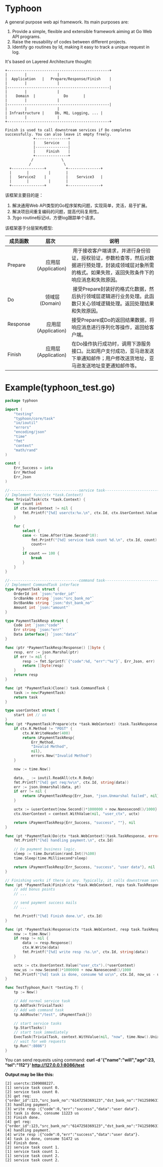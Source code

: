 # Typhoon
A general purpose web api framework. Its main purposes are:
1. Provide a simple, flexible and extensible framework aiming at Go Web API programs.
2. Raise the reusability of codes between different projects.
3. Identify go routines by Id, making it easy to track a unique request in log.


It's based on Layered Architecture thought:
```
+-----------------------------------------------+
|		 |				|
|  Application	 |   Prepare/Response/Finish	|
|		 |				|
|-----------------------------------------------|
|		 |				|
|    Domain	 |             Do		|
|		 |				|
|-----------------------------------------------|
|		 |				|
| Infrastructure |     Db, MQ, Logging, ...	|
|		 |				|
+-----------------------------------------------+

Finish is used to call downstream services if Do completes successfully. You can also leave it empty freely.
		     +---------------+
		     |    Service    |
		     |---------------|
		     |     Finish    |
		     +---------------+
		    /		      \
		   /		       \
  +---------------+			+---------------+   
  |		  |			|		|
  |   Service2	  |			|    Service3	|
  |		  |			|		|
  +---------------+			+---------------+
```  
该框架主要目的是：
1. 解决通用Web API类型的Go程序架构问题，实现简单，灵活，易于扩展。
2. 解决项目间重复编码的问题，提高代码复用性。
3. 为go routine标记id，方便log跟踪单个请求。

该框架基于分层架构模型:  

| 成员函数 | 层次   |  说明  |
| --------   | :-----:  | ----  |
|  Prepare   |   应用层<br>(Application)	|  用于接收客户端请求，并进行身份验证，授权验证，参数检查等，然后对数据进行预处理，封装成领域层对象所需的格式。如果失败，返回失败条件下的响应消息和失败原因。
|  Do        |  领域层<br>(Domain)         |  接受Prepare封装好的格式化数据，然后执行领域层逻辑进行业务处理。此函数只关心领域逻辑处理。返回处理结果和失败原因。
| Response   |    应用层<br>(Application)  |  接受Prepare或Do的返回结果数据，将响应消息进行序列化等操作，返回给客户端。
| Finish     |   应用层<br>(Application)   |  在Do操作执行成功时，调用下游服务接口。比如用户支付成功，亚马逊发送下单通知邮件；用户修改送货地址，亚马逊发送地址变更通知邮件等。


# Example(typhoon_test.go)

```go
package typhoon

import (
	"testing"
	"typhoon/core/task"
	"io/ioutil"
	"errors"
	"encoding/json"
	"time"
	"fmt"
	"context"
	"math/rand"
)

const (
	Err_Success = iota
	Err_Method
	Err_Json
)

//--------------------------------service task----------------------------------
// Implement func(ctx *task.Context)
func TrivialTask(ctx *task.Context) {
	var count int
	if ctx.UserContext != nil {
		fmt.Printf("[%d] userctx:%v.\n", ctx.Id, ctx.UserContext.Value("now"))
	}

	for {
		select {
		case <- time.After(time.Second*10):
			fmt.Printf("[%d] service task count %d.\n", ctx.Id, count)
			count++
		}
		if count == 100 {
			break
		}
	}
}

//--------------------------------command task----------------------------------
// Implement CommandTask interface
type PaymentTask struct {
	OrderId int `json:"order_id"`
	SrcBankNo string `json:"src_bank_no"`
	DstBankNo string `json:"dst_bank_no"`
	Amount int `json:"amount"`
}

type PaymentTaskResp struct {
	Code int `json:"code"`
	Err string `json:"err"`
	Data interface{} `json:"data"`
}

func (ptr *PaymentTaskResp)Response() []byte {
	resp, err := json.Marshal(ptr)
	if err != nil {
		resp := fmt.Sprintf(`{"code":%d, "err":"%s"}`, Err_Json, err)
		return []byte(resp)
	}
	return resp
}

func (pt *PaymentTask)Clone() task.CommandTask {
	task := new(PaymentTask)
	return task
}

type userContext struct {
	start int // us
}
func (pt *PaymentTask)Prepare(ctx *task.WebContext) (task.TaskResponse, error) {
	if ctx.R.Method != "POST" {
		ctx.W.WriteHeader(400)
		return &PaymentTaskResp{
			Err_Method,
			"Invalid Method",
			nil},
			errors.New("Invalid Method")
	}

	now := time.Now()

	data, _ := ioutil.ReadAll(ctx.R.Body)
	fmt.Printf("[%d] get req:%v\n", ctx.Id, string(data))
	err := json.Unmarshal(data, pt)
	if err != nil {
		return &PaymentTaskResp{Err_Json, "json.Unmarshal failed", nil}, err
	}

	uctx := &userContext{now.Second()*1000000 + now.Nanosecond()/1000}
	ctx.UserContext = context.WithValue(nil, "user_ctx", uctx)

	return &PaymentTaskResp{Err_Success, "success", ""}, nil
}

func (pt *PaymentTask)Do(ctx *task.WebContext)(task.TaskResponse, error) {
	fmt.Printf("[%d] handling payment.\n", ctx.Id)

	// Do payment business logic.
	sleep := time.Duration(rand.Int()%100)
	time.Sleep(time.Millisecond*sleep)

	return &PaymentTaskResp{Err_Success, "success", "user data"}, nil
}

// Finishing works if there is any. Typically, it calls downstream services.
func (pt *PaymentTask)Finish(ctx *task.WebContext, reps task.TaskResponse) {
	// add bonus points
	// ...

	// send payment success mails
	// ...

	fmt.Printf("[%d] Finish done.\n", ctx.Id)
}

func (pt *PaymentTask)Response(ctx *task.WebContext, resp task.TaskResponse) {
	now := time.Now()
	if resp != nil {
		data := resp.Response()
		ctx.W.Write(data)
		fmt.Printf("[%d] write resp :%s.\n", ctx.Id, string(data))
	}

	uctx := ctx.UserContext.Value("user_ctx").(*userContext)
	now_us := now.Second()*1000000 + now.Nanosecond()/1000
	fmt.Printf("[%d] task is done, consume %d us\n", ctx.Id, now_us - uctx.start)
}

func TestTyphoon_Run(t *testing.T) {
	tp := New()

	// Add normal service task
	tp.AddTask(TrivialTask)
	// Add web command task
	tp.AddRoute("/test", &PaymentTask{})

	// start service tasks
	tp.StartTasks()
	// start task immediately
	ExecTask(TrivialTask, context.WithValue(nil, "now", time.Now().Unix()))
	// wait for web requests
	tp.Run(":8086")
}

```

You can send requests using command: **curl -d '{"name":"will","age":23, "tel":"112"}' http://127.0.0.1:8086/test**

**Output may be like this:**
```
[2] userctx:1509088227.
[1] service task count 0.
[2] service task count 0.
[3] get req:{"order_id":123,"src_bank_no":"6147258369123","dst_bank_no":"7412589631203","amount":1000}
[3] handling payment.
[3] write resp :{"code":0,"err":"success","data":"user data"}.
[3] task is done, consume 11223 us
[3] Finish done.
[4] get req:{"order_id":123,"src_bank_no":"6147258369123","dst_bank_no":"7412589631203","amount":1000}
[4] handling payment.
[4] write resp :{"code":0,"err":"success","data":"user data"}.
[4] task is done, consume 51472 us
[4] Finish done.
[2] service task count 1.
[1] service task count 1.
[1] service task count 2.
[2] service task count 2.

```
